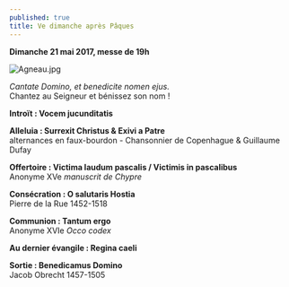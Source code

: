 ```yaml
---
published: true
title: Ve dimanche après Pâques
---
```

**Dimanche 21 mai 2017, messe de 19h**

![Agneau.jpg]({{site.baseurl}}/images/Agneau.jpg)

*Cantate Domino, et benedicite nomen ejus.*  
Chantez au Seigneur et bénissez son nom !


**Introït : Vocem jucunditatis**

**Alleluia : Surrexit Christus & Exivi a Patre**  
alternances en faux-bourdon - Chansonnier de Copenhague & Guillaume Dufay

**Offertoire : Victima laudum pascalis / Victimis in pascalibus**    
Anonyme XVe *manuscrit de Chypre*

**Consécration : O salutaris Hostia**  
Pierre de la Rue 1452-1518

**Communion : Tantum ergo**  
Anonyme XVIe *Occo codex*

**Au dernier évangile : Regina caeli**  

**Sortie : Benedicamus Domino**  
Jacob Obrecht 1457-1505
